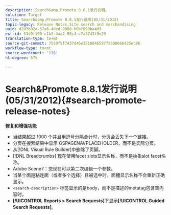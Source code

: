 ```yaml
---
description: Search&amp;Promote 8.8.1发行说明。
solution: Target
title: Search&amp;Promote 8.8.1发行说明(05/31/2012)
topic-legacy: Release Notes,Site search and merchandising
uuid: d2d3b02a-57a6-4dcd-9808-b0bf890ba4d3
exl-id: 51d9f190-c1b3-4aa2-90c4-c7a3743f9e29
translation-type: tm+mt
source-git-commit: 7559f5f7437d46e3510d4659772308666425ec96
workflow-type: tm+mt
source-wordcount: '116'
ht-degree: 57%

---
```


# Search&amp;Promote 8.8.1发行说明(05/31/2012){#search-promote-release-notes}

**修复和增强功能**

* 当结果超过 1000 个并且用逗号分隔合计时，分页会丢失下一个链接。
* 分页在搜索结果中显示 GSPAGENAVPLACEHOLDER，而不是实际分页。
* 从[!DNL Visual Rule Builder]中删除了页脚。
* [!DNL Breadcrumbs] 现在使用facet slots显示名称，而不是抽象slot facet名称。
* Adobe Scene7：您现在可以第二次编辑一个参数。
* 当某个面是粘连面（或者多个选择）且被选中时，面槽显示名称不会重新正确显示。
* `<search-description>` 标签显示的是body，而不是描述的metatag包含空内容时。
* **[!UICONTROL Reports > Search Requests]**&#x200B;下显示&#x200B;**[!UICONTROL Guided Search Requests]**。
